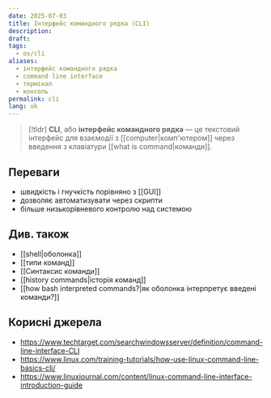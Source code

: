 ```yaml
---
date: 2025-07-03
title: Інтерфейс командного рядка (CLI)
description: 
draft: 
tags:
  - os/cli
aliases:
  - інтерфейс командного рядка
  - command line interface
  - термінал
  - консоль
permalink: cli
lang: uk
---
```


> [!tldr]
> **CLI**, або **інтерфейс командного рядка** — це текстовий інтерфейс для взаємодії з [[computer|комп'ютером]] через введення з клавіатури [[what is command|команди]].

## Переваги

- швидкість і гнучкість порівняно з [[GUI]]
- дозволяє автоматизувати через скрипти
- більше низькорівневого контролю над системою

## Див. також

- [[shell|оболонка]]
- [[типи команд]]
- [[Синтаксис команди]]
- [[history commands|історія команд]]
- [[how bash interpreted commands?|як оболонка інтерпретує введені команди?]]

## Корисні джерела


- https://www.techtarget.com/searchwindowsserver/definition/command-line-interface-CLI
- https://www.linux.com/training-tutorials/how-use-linux-command-line-basics-cli/
- https://www.linuxjournal.com/content/linux-command-line-interface-introduction-guide